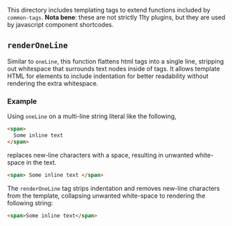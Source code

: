 This directory includes templating tags to extend functions included by `common-tags`. **Nota bene**: these are not strictly 11ty plugins, but they are used by javascript component shortcodes.

## `renderOneLine`

Similar to `oneLine`, this function flattens html tags into a single line, stripping out whitespace that surrounds text nodes inside of tags. It allows template HTML for elements to include indentation for better readability without rendering the extra whitespace.

### Example

Using `oneLine` on a multi-line string literal like the following,

```html
<span>
  Some inline text
</span>
```

replaces new-line characters with a space, resulting in unwanted white-space in the text.

```html
<span> Some inline text </span>
```

The `renderOneLine` tag strips indentation and removes new-line characters from the template, collapsing unwanted white-space to rendering the following string:

```html
<span>Some inline text</span>
```
